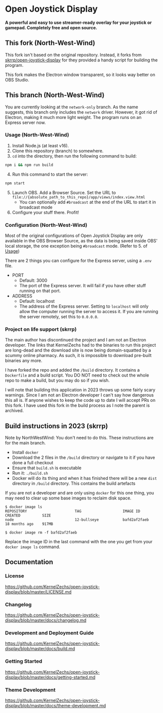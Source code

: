 # Open Joystick Display
**A powerful and easy to use streamer-ready overlay for your joystick or gamepad. Completely free and open source.**

## This fork (North-West-Wind)
This fork isn't based on the original repository. Instead, it forks from [skrrp/open-joystick-display](https://github.com/skrrp/open-joystick-display) for they provided a handy script for building the program.

This fork makes the Electron window transparent, so it looks way better on OBS Studio.

## This branch (North-West-Wind)
You are currently looking at the `network-only` branch. As the name suggests, this branch only includes the `network` driver.
However, it got rid of Electron, making it much more light weight. The program runs on an Express server now.

### Usage (North-West-Wind)
1. Install Node.js (at least v16).
2. Clone this repository (branch) to somewhere.
3. `cd` into the directory, then run the following command to build:
```bash
npm i && npm run build
```
4. Run this command to start the server:
```bash
npm start
```
5. Launch OBS. Add a Browser Source. Set the URL to `file://{absolute_path_to_this_repo}/app/views/index.view.html`
    - You can optionally add `#broadcast` at the end of the URL to start it in broadcast mode
6. Configure your stuff there. Profit!

### Configuration (North-West-Wind)
Most of the original configurations of Open Joystick Display are only available in the OBS Browser Source, as the data is being saved inside OBS' local storage, the one exception being `#broadcast` mode. (Refer to 5. of [Usage](#usage-north-west-wind))

There are 2 things you can configure for the Express server, using a `.env` file.
- PORT
    - Default: 3000
    - The port of the Express server. It will fail if you have other stuff running on that port.
- ADDRESS
    - Default: localhost
    - The address of the Express server. Setting to `localhost` will only allow the computer running the server to access it. If you are running the server remotely, set this to `0.0.0.0`.

### Project on life support (skrrp)
The main author has discontinued the project and I am not an Electron developer. The links that KernelZechs had to the binaries to run this project are long-dead and the download site is now being domain-squatted by a scummy online pharmacy. As such, it is impossible to download pre-built binaries any more.

I have forked the repo and added the `/build` directory. It contains a `Dockerfile` and a build script. You DO NOT need to check out the whole repo to make a build, but you may do so if you wish.

I will note that building this application in 2023 throws up some fairly scary warnings. Since I am not an Electron developer I can't say how dangerous this all is. If anyone wishes to keep the code up to date I will accept PRs on this fork. I have used this fork in the build process as I note the parent is archived.

## Build instructions in 2023 (skrrp)
Note by NorthWestWind: You don't need to do this. These instructions are for the main branch.
* Install `docker`
* Download the 2 files in the `/build` directory or navigate to it if you have done a full checkout
* Ensure that `build.sh` is executable
* Run it: `./build.sh`
* Docker will do its thing and when it has finished there will be a new `dist` directory in `/build` directory. This contains the build artefacts

If you are not a developer and are only using `docker` for this one thing, you may need to clear up some base images to reclaim disk space.

    $ docker image ls
    REPOSITORY                      TAG                   IMAGE ID       CREATED          SIZE
    node                            12-bullseye           bafd2af2faeb   18 months ago    917MB
    
    $ docker image rm -f bafd2af2faeb

Replace the image ID in the last command with the one you get from your `docker image ls` command.

## Documentation

### License
https://github.com/KernelZechs/open-joystick-display/blob/master/LICENSE.md

### Changelog
https://github.com/KernelZechs/open-joystick-display/blob/master/docs/changelog.md

### Development and Deployment Guide
https://github.com/KernelZechs/open-joystick-display/blob/master/docs/build.md

### Getting Started
https://github.com/KernelZechs/open-joystick-display/blob/master/docs/getting-started.md

### Theme Development
https://github.com/KernelZechs/open-joystick-display/blob/master/docs/theme-development.md
